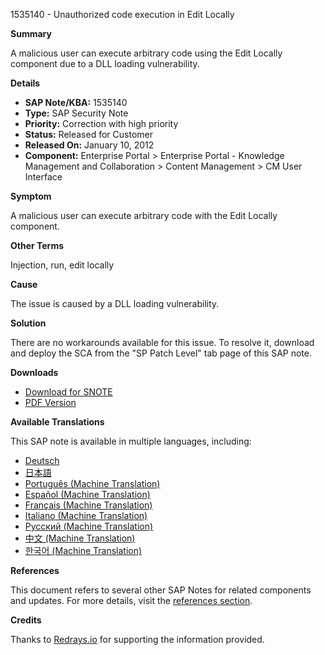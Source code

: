 1535140 - Unauthorized code execution in Edit Locally

**Summary**

A malicious user can execute arbitrary code using the Edit Locally component due to a DLL loading vulnerability.

**Details**

- **SAP Note/KBA:** 1535140
- **Type:** SAP Security Note
- **Priority:** Correction with high priority
- **Status:** Released for Customer
- **Released On:** January 10, 2012
- **Component:** Enterprise Portal > Enterprise Portal - Knowledge Management and Collaboration > Content Management > CM User Interface

**Symptom**

A malicious user can execute arbitrary code with the Edit Locally component.

**Other Terms**

Injection, run, edit locally

**Cause**

The issue is caused by a DLL loading vulnerability.

**Solution**

There are no workarounds available for this issue. To resolve it, download and deploy the SCA from the "SP Patch Level" tab page of this SAP note.

**Downloads**

- [Download for SNOTE](https://notesdownloads.sap.com/note/0040000017141522017)
- [PDF Version](https://me.sap.com/sap/support/sfm/notes/print/0001535140?language=en-US&token=753D0EDEC5156060C8F57A8AAE5BF311)

**Available Translations**

This SAP note is available in multiple languages, including:

- [Deutsch](https://me.sap.com/notes/0001535140/D)
- [日本語](https://me.sap.com/notes/0001535140/J)
- [Português (Machine Translation)](https://me.sap.com/notes/0001535140/P)
- [Español (Machine Translation)](https://me.sap.com/notes/0001535140/S)
- [Français (Machine Translation)](https://me.sap.com/notes/0001535140/F)
- [Italiano (Machine Translation)](https://me.sap.com/notes/0001535140/I)
- [Русский (Machine Translation)](https://me.sap.com/notes/0001535140/R)
- [中文 (Machine Translation)](https://me.sap.com/notes/0001535140/1)
- [한국어 (Machine Translation)](https://me.sap.com/notes/0001535140/3)

**References**

This document refers to several other SAP Notes for related components and updates. For more details, visit the [references section](https://me.sap.com/notes/0001535140).

**Credits**

Thanks to [Redrays.io](https://redrays.io) for supporting the information provided.
